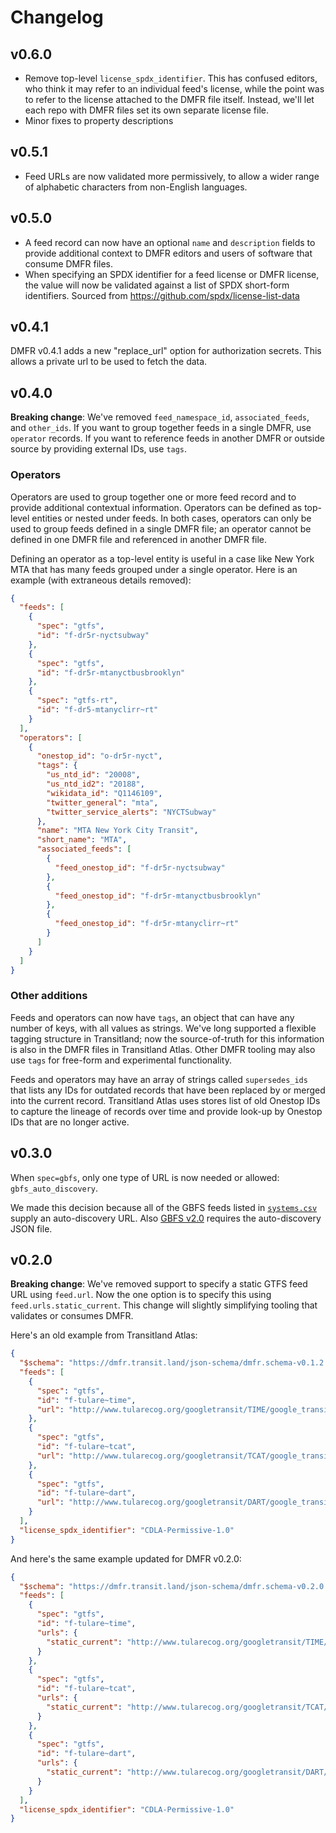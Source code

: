 # Changelog

## v0.6.0

- Remove top-level `license_spdx_identifier`. This has confused editors, who think it may refer to an individual feed's license, while the point was to refer to the license attached to the DMFR file itself. Instead, we'll let each repo with DMFR files set its own separate license file.
- Minor fixes to property descriptions

## v0.5.1

- Feed URLs are now validated more permissively, to allow a wider range of alphabetic characters from non-English languages.

## v0.5.0

- A feed record can now have an optional `name` and `description` fields to provide additional context to DMFR editors and users of software that consume DMFR files.
- When specifying an SPDX identifier for a feed license or DMFR license, the value will now be validated against a list of SPDX short-form identifiers. Sourced from https://github.com/spdx/license-list-data

## v0.4.1

DMFR v0.4.1 adds a new "replace_url" option for authorization secrets. This allows a private url to be used to fetch the data.

## v0.4.0

**Breaking change**: We've removed `feed_namespace_id`, `associated_feeds`, and `other_ids`. If you want to group together feeds in a single DMFR, use `operator` records. If you want to reference feeds in another DMFR or outside source by providing external IDs, use `tags`.

### Operators

Operators are used to group together one or more feed record and to provide additional contextual information. Operators can be defined as top-level entities or nested under feeds. In both cases, operators can only be used to group feeds defined in a single DMFR file; an operator cannot be defined in one DMFR file and referenced in another DMFR file.

Defining an operator as a top-level entity is useful in a case like New York MTA that has many feeds grouped under a single operator. Here is an example (with extraneous details removed):

```json
{
  "feeds": [
    {
      "spec": "gtfs",
      "id": "f-dr5r-nyctsubway"
    },
    {
      "spec": "gtfs",
      "id": "f-dr5r-mtanyctbusbrooklyn"
    },
    {
      "spec": "gtfs-rt",
      "id": "f-dr5-mtanyclirr~rt"
    }
  ],
  "operators": [
    {
      "onestop_id": "o-dr5r-nyct",
      "tags": {
        "us_ntd_id": "20008",
        "us_ntd_id2": "20188",
        "wikidata_id": "Q1146109",
        "twitter_general": "mta",
        "twitter_service_alerts": "NYCTSubway"
      },
      "name": "MTA New York City Transit",
      "short_name": "MTA",
      "associated_feeds": [
        {
          "feed_onestop_id": "f-dr5r-nyctsubway"
        },
        {
          "feed_onestop_id": "f-dr5r-mtanyctbusbrooklyn"
        },
        {
          "feed_onestop_id": "f-dr5r-mtanyclirr~rt"
        }
      ]
    }
  ]
}
```

### Other additions

Feeds and operators can now have `tags`, an object that can have any number of keys, with all values as strings. We've long supported a flexible tagging structure in Transitland; now the source-of-truth for this information is also in the DMFR files in Transitland Atlas. Other DMFR tooling may also use `tags` for free-form and experimental functionality.

Feeds and operators may have an array of strings called `supersedes_ids` that lists any IDs for outdated records that have been replaced by or merged into the current record. Transitland Atlas uses stores list of old Onestop IDs to capture the lineage of records over time and provide look-up by Onestop IDs that are no longer active.

## v0.3.0

When `spec=gbfs`, only one type of URL is now needed or allowed: `gbfs_auto_discovery`.

We made this decision because all of the GBFS feeds listed in [`systems.csv`](https://github.com/NABSA/gbfs/blob/v2.0/systems.csv) supply an auto-discovery URL. Also [GBFS v2.0](https://github.com/NABSA/gbfs/releases/tag/v2.0) requires the auto-discovery JSON file. 

## v0.2.0

**Breaking change**: We've removed support to specify a static GTFS feed URL using `feed.url`. Now the one option is to specify this using `feed.urls.static_current`. This change will slightly simplifying tooling that validates or consumes DMFR. 

Here's an old example from Transitland Atlas:

```json
{
  "$schema": "https://dmfr.transit.land/json-schema/dmfr.schema-v0.1.2.json",
  "feeds": [
    {
      "spec": "gtfs",
      "id": "f-tulare~time",
      "url": "http://www.tularecog.org/googletransit/TIME/google_transit.zip"
    },
    {
      "spec": "gtfs",
      "id": "f-tulare~tcat",
      "url": "http://www.tularecog.org/googletransit/TCAT/google_transit.zip"
    },
    {
      "spec": "gtfs",
      "id": "f-tulare~dart",
      "url": "http://www.tularecog.org/googletransit/DART/google_transit.zip"
    }
  ],
  "license_spdx_identifier": "CDLA-Permissive-1.0"
}
```

And here's the same example updated for DMFR v0.2.0:

```json
{
  "$schema": "https://dmfr.transit.land/json-schema/dmfr.schema-v0.2.0.json",
  "feeds": [
    {
      "spec": "gtfs",
      "id": "f-tulare~time",
      "urls": {
        "static_current": "http://www.tularecog.org/googletransit/TIME/google_transit.zip"
      }
    },
    {
      "spec": "gtfs",
      "id": "f-tulare~tcat",
      "urls": {
        "static_current": "http://www.tularecog.org/googletransit/TCAT/google_transit.zip"
      }
    },
    {
      "spec": "gtfs",
      "id": "f-tulare~dart",
      "urls": {
        "static_current": "http://www.tularecog.org/googletransit/DART/google_transit.zip"
      }
    }
  ],
  "license_spdx_identifier": "CDLA-Permissive-1.0"
}
```

